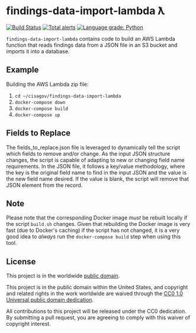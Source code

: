 # findings-data-import-lambda ƛ #

[![Build Status](https://travis-ci.org/mzack5020/findings-data-import.svg?branch=master)](https://travis-ci.org/mzack5020/findings-data-import.svg?branch=master)
[![Total alerts](https://img.shields.io/lgtm/alerts/github/mzack5020/findings-data-import)](https://img.shields.io/lgtm/alerts/github/mzack5020/findings-data-import)
[![Language grade: Python](https://img.shields.io/lgtm/grade/python/github/mzack5020/findings-data-import)](https://img.shields.io/lgtm/grade/python/github/mzack5020/findings-data-import)

`findings-data-import-lambda` contains code to build an AWS Lambda function
that reads findings data from a JSON file in an S3 bucket and imports it
into a database.

## Example ##

Building the AWS Lambda zip file:

1. `cd ~/cisagov/findings-data-import-lambda`
1. `docker-compose down`
1. `docker-compose build`
1. `docker-compose up`

## Fields to Replace ##

The fields_to_replace.json file is leveraged to dynamically tell the script
which fields to remove and/or change. As the input JSON structure changes, the
script is capable of adapting to new or changing field name requirements. In
the JSON file, it follows a key/value methodology, where the key is the
original field name to find in the input JSON and the value is the new field
name desired. If the value is blank, the script will remove that JSON element
from the record.

## Note ##

Please note that the corresponding Docker image _must_ be rebuilt
locally if the script `build.sh` changes.  Given that rebuilding the Docker
image is very fast (due to Docker's caching) if the script has not changed, it
is a very good idea to _always_ run the `docker-compose build` step when
using this tool.

## License ##

This project is in the worldwide [public domain](LICENSE.md).

This project is in the public domain within the United States, and
copyright and related rights in the work worldwide are waived through
the [CC0 1.0 Universal public domain
dedication](https://creativecommons.org/publicdomain/zero/1.0/).

All contributions to this project will be released under the CC0
dedication. By submitting a pull request, you are agreeing to comply
with this waiver of copyright interest.
